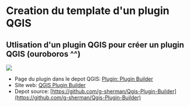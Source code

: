 # Creation du template d'un plugin QGIS

## Utlisation d'un plugin QGIS pour créer un plugin QGIS (ouroboros ^^)

![](http://g-sherman.github.io/Qgis-Plugin-Builder/_images/pluginbuilder.png)

- Page du plugin dans le depot QGIS: [Plugin: Plugin Builder](https://plugins.qgis.org/plugins/pluginbuilder/#plugin-versions)
- Site web: [QGIS Plugin Builder](http://g-sherman.github.io/Qgis-Plugin-Builder/)
- Depot source: [https://github.com/g-sherman/Qgis-Plugin-Builder](https://github.com/g-sherman/Qgis-Plugin-Builder)
